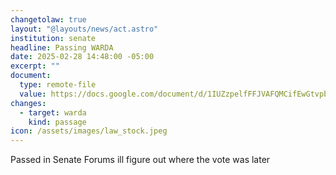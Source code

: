 ```yaml
---
changetolaw: true
layout: "@layouts/news/act.astro"
institution: senate
headline: Passing WARDA
date: 2025-02-28 14:48:00 -05:00
excerpt: ""
document:
  type: remote-file
  value: https://docs.google.com/document/d/1IUZzpelfFFJVAFQMCifEwGtvpbEffXjMO-APToxibZA/edit?tab=t.0
changes:
  - target: warda
    kind: passage
icon: /assets/images/law_stock.jpeg
---
```

Passed in Senate Forums ill figure out where the vote was later
